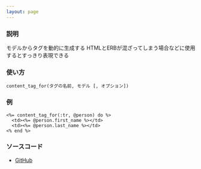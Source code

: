 ```yaml
---
layout: page
---
```

### 説明
モデルからタグを動的に生成する
HTMLとERBが混ざってしまう場合などに使用するとすっきり表現できる

### 使い方
    content_tag_for(タグの名前, モデル [, オプション])

### 例
    <%= content_tag_for(:tr, @person) do %>
      <td><%= @person.first_name %></td>
      <td><%= @person.last_name %></td>
    <% end %>

### ソースコード
* [GitHub](https://github.com/rails/rails/blob/3f2ac795b8f49ad07ec30790fe716cbdac78642c/actionview/lib/action_view/helpers/record_tag_helper.rb#L83)